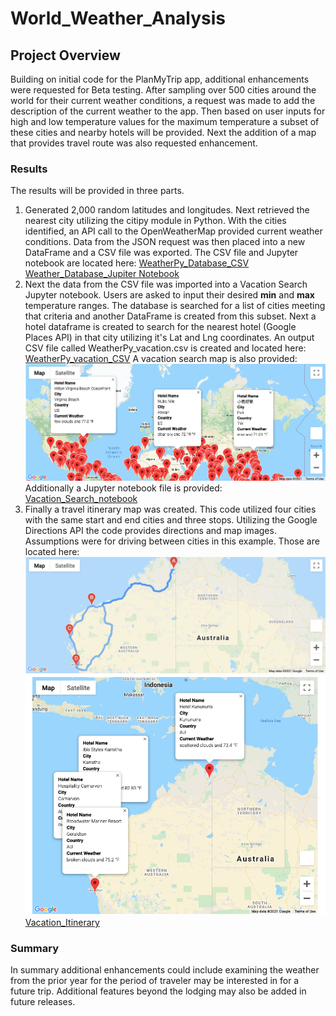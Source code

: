 # World_Weather_Analysis

## Project Overview
Building on initial code for the PlanMyTrip app, additional enhancements were requested for Beta testing.  After sampling over 500 cities around the world for their current weather conditions, a request was made to add the description of the current weather to the app.  Then based on user inputs for high and low temperature values for the maximum temperature a subset of these cities and nearby hotels will be provided.  Next the addition of a map that provides travel route was also requested enhancement.

### Results
The results will be provided in three parts.
1. Generated 2,000 random latitudes and longitudes.  Next retrieved the nearest city utilizing the citipy module in Python.  With the cities identified, an API call to the OpenWeatherMap provided current weather conditions.  Data from the JSON request was then placed into a new DataFrame and a CSV file was exported.  The CSV file and Jupyter notebook are located here:
[WeatherPy_Database_CSV](Weather_Database/WeatherPy_Database.csv)
[Weather_Database_Jupiter Notebook](Weather_Database/Weather_Database.ipynb)
2. Next the data from the CSV file was imported into a Vacation Search Jupyter notebook.  Users are asked to input their desired **min** and **max** temperature ranges.  The database is searched for a list of cities meeting that criteria and another DataFrame is created from this subset.  Next a hotel dataframe is created to search for the nearest hotel (Google Places API) in that city utilizing it's Lat and Lng coordinates.  An output CSV file called WeatherPy_vacation.csv is created and located here:
[WeatherPy_vacation_CSV](Weather_Database/Vacation_Search/WeatherPy_vacation.csv)
A vacation search map is also provided:
![WeatherPy_vacation_map](Weather_Database/Vacation_Search/WeatherPy_vacation_map.png)
Additionally a Jupyter notebook file is provided:
[Vacation_Search_notebook](Weather_Database/Vacation_Search/Vacation_Search.ipynb)
3. Finally a travel itinerary map was created.  This code utilized four cities with the same start and end cities and three stops.  Utilizing the Google Directions API the code provides directions and map images.  Assumptions were for driving between cities in this example. Those are located here:
![WeatherPy_travel_map](Weather_Database/Vacation_Itinerary/WeatherPy_travel_map.png)
![WeatherPy_travel_map_markers](Weather_Database/Vacation_Itinerary/WeatherPy_travel_map_markers.png)
[Vacation_Itinerary](Weather_Database/Vacation_Itinerary/Vacation_Itinerary.ipynb)

### Summary
In summary additional enhancements could include examining the weather from the prior year for the period of traveler may be interested in for a future trip.  Additional features beyond the lodging may also be added in future releases.

